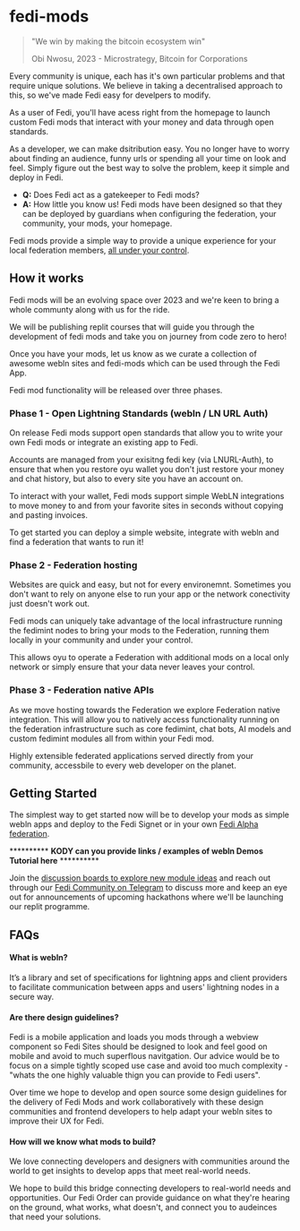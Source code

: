 # fedi-mods

> "We win by making the bitcoin ecosystem win"
> 
> Obi Nwosu, 2023 - Microstrategy, Bitcoin for Corporations

Every community is unique, each has it's own particular problems and that require unique solutions. We believe in taking a decentralised approach to this, so we've made Fedi easy for develpers to modify.

As a user of Fedi, you'll have acess right from the homepage to launch custom Fedi mods that interact with your money and data through open standards.

As a developer, we can make dsitribution easy. You no longer have to worry about finding an audience, funny urls or spending all your time on look and feel. Simply figure out the best way to solve the problem, keep it simple and deploy in Fedi.

- **Q:** Does Fedi act as a gatekeeper to Fedi mods?
- **A:** How little you know us! Fedi mods have been designed so that they can be deployed by guardians when configuring the federation, your community, your mods, your homepage.

Fedi mods provide a simple way to provide a unique experience for your local federation members, [all under your control](https://www.fedi.xyz/blog/we-can-build-our-own-future-fedi-gives-us-the-tools). 

## How it works

Fedi mods will be an evolving space over 2023 and we're keen to bring a whole communty along with us for the ride.

We will be publishing replit courses that will guide you through the development of fedi mods and take you on journey from code zero to hero!

Once you have your mods, let us know as we curate a collection of awesome webln sites and fedi-mods which can be used through the Fedi App. 

Fedi mod functionality will be released over three phases.

### Phase 1 - Open Lightning Standards (webln / LN URL Auth)

On release Fedi mods support open standards that allow you to write your own Fedi mods or integrate an existing app to Fedi. 

Accounts are managed from your exisitng fedi key (via LNURL-Auth), to ensure that when you restore oyu wallet you don't just restore your money and chat history, but also to every site you have an account on. 

To interact with your wallet, Fedi mods support simple WebLN integrations to move money to and from your favorite sites in seconds without copying and pasting invoices.

To get started you can deploy a simple website, integrate with webln and find a federation that wants to run it! 

### Phase 2 - Federation hosting

Websites are quick and easy, but not for every environemnt. Sometimes you don't want to rely on anyone else to run your app or the network conectivity just doesn't work out. 

Fedi mods can uniquely take advantage of the local infrastructure running the fedimint nodes to bring your mods to the Federation, running them locally in your community and under your control.

This allows oyu to operate a Federation with additional mods on a local only network or simply ensure that your data never leaves your control.  

### Phase 3 - Federation native APIs

As we move hosting towards the Federation we explore Federation native integration. This will allow you to natively access functionality running on the federation infrastructure such as core fedimint, chat bots, AI models and custom fedimint modules all from within your Fedi mod. 

Highly extensible federated applications served directly from your community, accessbile to every web developer on the planet. 

## Getting Started

The simplest way to get started now will be to develop your mods as simple webln apps and deploy to the Fedi Signet or in your own [Fedi Alpha federation](https://github.com/fedibtc/fedi-alpha). 

********** **KODY can you provide links / examples of webln Demos Tutorial here** **********

Join the [discussion boards to explore new module ideas](https://github.com/fedibtc/fedi-mods/discussions) and reach out through our [Fedi Community on Telegram](https://t.me/fedibtc) to discuss more and keep an eye out for announcements of upcoming hackathons where we'll be launching our replit programme.

## FAQs

#### What is webln?

It’s a library and set of specifications for lightning apps and client providers to facilitate communication between apps and users' lightning nodes in a secure way.

#### Are there design guidelines?

Fedi is a mobile application and loads you mods through a webview component so Fedi Sites should be designed to look and feel good on mobile and avoid to much superflous navitgation. Our advice would be to focus on a simple tightly scoped use case and avoid too much complexity - "whats the one highly valuable thign you can provide to Fedi users".

Over time we hope to develop and open source some design guidelines for the delivery of Fedi Mods and work collaboratively with these design communities and frontend developers to help adapt your webln sites to improve their UX for Fedi. 

#### How will we know what mods to build? 

We love connecting developers and designers with communities around the world to get insights to develop apps that meet real-world needs. 

We hope to build this bridge connecting developers to real-world needs and opportunities. Our Fedi Order can provide guidance on what they're hearing on the ground, what works, what doesn't, and connect you to audeinces that need your solutions.





